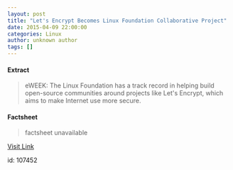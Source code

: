 ```yaml
---
layout: post
title: "Let's Encrypt Becomes Linux Foundation Collaborative Project"
date: 2015-04-09 22:00:00
categories: Linux
author: unknown author
tags: []
---
```



#### Extract
>eWEEK: The Linux Foundation has a track record in helping build open-source communities around projects like Let's Encrypt, which aims to make Internet use more secure.

#### Factsheet
>factsheet unavailable

[Visit Link](http://www.linuxtoday.com/security/lets-encrypt-becomes-linux-foundation-collaborative-project.html)

id:  107452

